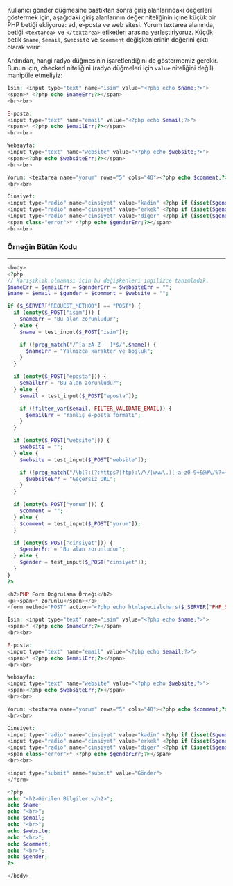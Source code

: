 Kullanıcı gönder düğmesine bastıktan sonra giriş alanlarındaki değerleri göstermek için, aşağıdaki giriş alanlarının değer niteliğinin içine küçük bir PHP betiği ekliyoruz: ad, e-posta ve web sitesi. Yorum textarea alanında, betiği `<textarea>` ve `</textarea>` etiketleri arasına yerleştiriyoruz. Küçük betik `$name`, `$email`, `$websit`e ve `$comment` değişkenlerinin değerini çıktı olarak verir.

Ardından, hangi radyo düğmesinin işaretlendiğini de göstermemiz gerekir. Bunun için, checked niteliğini (radyo düğmeleri için `value` niteliğini değil) manipüle etmeliyiz:

```PHP title:'Son dokunuşlar'
İsim: <input type="text" name="isim" value="<?php echo $name;?>">
<span>* <?php echo $nameErr;?></span>
<br><br>

E-posta:
<input type="text" name="email" value="<?php echo $email;?>">
<span>* <?php echo $emailErr;?></span>
<br><br>

Websayfa:
<input type="text" name="website" value="<?php echo $website;?>">
<span><?php echo $websiteErr;?></span>
<br><br>

Yorum: <textarea name="yorum" rows="5" cols="40"><?php echo $comment;?></textarea>
<br><br>

Cinsiyet:
<input type="radio" name="cinsiyet" value="kadin" <?php if (isset($gender) && $gender=="kadin") echo "checked";?>>Female
<input type="radio" name="cinsiyet" value="erkek" <?php if (isset($gender) && $gender=="erkek") echo "checked";?>>Male
<input type="radio" name="cinsiyet" value="diger" <?php if (isset($gender) && $gender=="diger") echo "checked";?>>Other
<span class="error">* <?php echo $genderErr;?></span>
<br><br>
```

### Örneğin Bütün Kodu
---

```PHP title:'Bütün kod'
<body>
<?php
// Karışıklık olmaması için bu değişkenleri ingilizce tanımladık.
$nameErr = $emailErr = $genderErr = $websiteErr = "";
$name = $email = $gender = $comment = $website = "";

if ($_SERVER["REQUEST_METHOD"] == "POST") {
  if (empty($_POST["isim"])) {
    $nameErr = "Bu alan zorunludur";
  } else {
    $name = test_input($_POST["isim"]);

    if (!preg_match("/^[a-zA-Z-' ]*$/",$name)) {
      $nameErr = "Yalnızca karakter ve boşluk";
    }
  }

  if (empty($_POST["eposta"])) {
    $emailErr = "Bu alan zorunludur";
  } else {
    $email = test_input($_POST["eposta"]);

    if (!filter_var($email, FILTER_VALIDATE_EMAIL)) {
      $emailErr = "Yanlış e-posta formatı";
    }
  }

  if (empty($_POST["website"])) {
    $website = "";
  } else {
    $website = test_input($_POST["website"]);

    if (!preg_match("/\b(?:(?:https?|ftp):\/\/|www\.)[-a-z0-9+&@#\/%?=~_|!:,.;]*[-a-z0-9+&@#\/%=~_|]/i",$website)) {
      $websiteErr = "Geçersiz URL";
    }
  }

  if (empty($_POST["yorum"])) {
    $comment = "";
  } else {
    $comment = test_input($_POST["yorum"]);
  }

  if (empty($_POST["cinsiyet"])) {
    $genderErr = "Bu alan zorunludur";
  } else {
    $gender = test_input($_POST["cinsiyet"]);
  }
}
?>

<h2>PHP Form Doğrulama Örneği</h2>
<p><span>* zorunlu</span></p>
<form method="POST" action="<?php echo htmlspecialchars($_SERVER["PHP_SELF"]);?>">

İsim: <input type="text" name="isim" value="<?php echo $name;?>">
<span>* <?php echo $nameErr;?></span>
<br><br>

E-posta:
<input type="text" name="email" value="<?php echo $email;?>">
<span>* <?php echo $emailErr;?></span>
<br><br>

Websayfa:
<input type="text" name="website" value="<?php echo $website;?>">
<span><?php echo $websiteErr;?></span>
<br><br>

Yorum: <textarea name="yorum" rows="5" cols="40"><?php echo $comment;?></textarea>
<br><br>

Cinsiyet:
<input type="radio" name="cinsiyet" value="kadin" <?php if (isset($gender) && $gender=="kadin") echo "checked";?>>Female
<input type="radio" name="cinsiyet" value="erkek" <?php if (isset($gender) && $gender=="erkek") echo "checked";?>>Male
<input type="radio" name="cinsiyet" value="diger" <?php if (isset($gender) && $gender=="diger") echo "checked";?>>Other
<span class="error">* <?php echo $genderErr;?></span>
<br><br>

<input type="submit" name="submit" value="Gönder">
</form>

<?php
echo "<h2>Girilen Bilgiler:</h2>";
echo $name;
echo "<br>";
echo $email;
echo "<br>";
echo $website;
echo "<br>";
echo $comment;
echo "<br>";
echo $gender;
?>

</body>
```